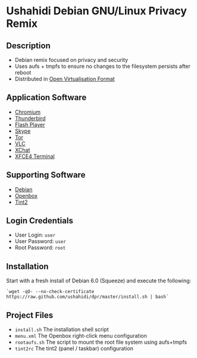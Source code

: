 # Ushahidi Debian GNU/Linux Privacy Remix

## Description

* Debian remix focused on privacy and security
* Uses aufs + tmpfs to ensure no changes to the filesystem persists after reboot
* Distributed in [Open Virtualisation Format](http://www.dmtf.org/standards/ovf)

## Application Software

* [Chromium](http://www.chromium.org/)
* [Thunderbird](http://www.mozilla.org/thunderbird/)
* [Flash Player](http://www.adobe.com/products/flashplayer.html)
* [Skype](http://www.skype.com/)
* [Tor](https://www.torproject.org/)
* [VLC](http://www.videolan.org/vlc/)
* [XChat](http://xchat.org/)
* [XFCE4 Terminal](http://www.xfce.org/projects/terminal)

## Supporting Software

* [Debian](http://www.debian.org/)
* [Openbox](http://openbox.org/)
* [Tint2](http://code.google.com/p/tint2/)

## Login Credentials

* User Login: `user`
* User Password: `user`
* Root Password: `root`

## Installation

Start with a fresh install of Debian 6.0 (Squeeze) and execute the following:

    `wget -qO- --no-check-certificate https://raw.github.com/ushahidi/dpr/master/install.sh | bash`

## Project Files

* `install.sh` The installation shell script
* `menu.xml` The Openbox right-click menu configuration
* `rootaufs.sh` The script to mount the root file system using aufs+tmpfs
* `tint2rc` The tint2 (panel / taskbar) configuration